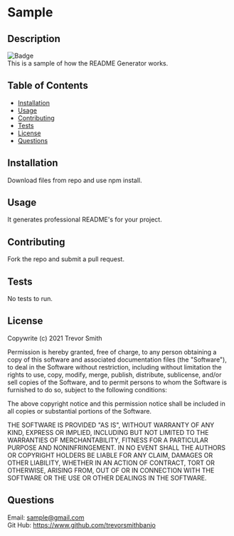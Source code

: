 # Sample
  ## Description
  ![Badge](https://img.shields.io/badge/license-GNUv3.0-green)<br>
  This is a sample of how the README Generator works.
  ## Table of Contents
  * [Installation](#Installation)
  * [Usage](#Usage)
  * [Contributing](#Contributing)
  * [Tests](#Tests)
  * [License](#License)
  * [Questions](#Questions)
  ## Installation
  Download files from repo and use npm install.
  ## Usage
  It generates professional README's for your project.
  ## Contributing
  Fork the repo and submit a pull request.
  ## Tests
  No tests to run.
  ## License
  Copywrite (c) 2021 Trevor Smith

  Permission is hereby granted, free of charge, to any person obtaining a copy of this software and associated documentation files (the "Software"), to deal in the Software without restriction, including without limitation the rights to use, copy, modify, merge, publish, distribute, sublicense, and/or sell copies of the Software, and to permit persons to whom the Software is furnished to do so, subject to the following conditions:

  The above copyright notice and this permission notice shall be included in all copies or substantial portions of the Software.
  
  THE SOFTWARE IS PROVIDED "AS IS", WITHOUT WARRANTY OF ANY KIND, EXPRESS OR IMPLIED, INCLUDING BUT NOT LIMITED TO THE WARRANTIES OF MERCHANTABILITY, FITNESS FOR A PARTICULAR PURPOSE AND NONINFRINGEMENT. IN NO EVENT SHALL THE AUTHORS OR COPYRIGHT HOLDERS BE LIABLE FOR ANY CLAIM, DAMAGES OR OTHER LIABILITY, WHETHER IN AN ACTION OF CONTRACT, TORT OR OTHERWISE, ARISING FROM, OUT OF OR IN CONNECTION WITH THE SOFTWARE OR THE USE OR OTHER DEALINGS IN THE SOFTWARE.
  ## Questions
  Email: sample@gmail.com<br>
  Git Hub: https://www.github.com/trevorsmithbanjo
